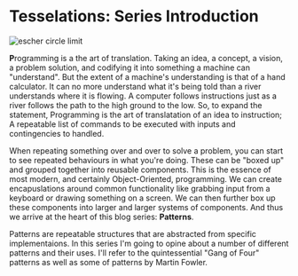 # Tesselations: Series Introduction
![escher circle limit](http://uploads6.wikiart.org/images/m-c-escher/circle-limit-iii.jpg!Blog.jpg)

**P**rogramming is a the art of translation. Taking an idea, a concept, a vision, a problem solution, and codifying it into something a machine can "understand". But the extent of a machine's understanding is that of a hand calculator. It can no more understand what it's being told than a river understands where it is flowing. A computer follows instructions just as a river follows the path to the high ground to the low. So, to expand the statement, Programming is the art of translatation of an idea to instruction; A repeatable list of commands to be executed with inputs and contingencies to handled. 

When repeating something over and over to solve a problem, you can start to see repeated behaviours in what you're doing. These can be "boxed up" and grouped together into reusable components. This is the essence of most modern, and certainly Object-Oriented, programming. We can create encapuslations around common functionality like grabbing input from a keyboard or drawing something on a screen. We can then further box up these components into larger and larger systems of components. And thus we arrive at the heart of this blog series: **Patterns**. 

Patterns are repeatable structures that are abstracted from specific implementaions. In this series I'm going to opine about a number of different patterns and their uses. I'll refer to the quintessential "Gang of Four" patterns as well as some of patterns by Martin Fowler.